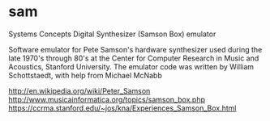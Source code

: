 sam
===
Systems Concepts Digital Synthesizer (Samson Box) emulator

Software emulator for Pete Samson's hardware synthesizer used during the late 1970's through 80's at the Center for Computer Research in Music and Acoustics, Stanford University.
The emulator code was written by William Schottstaedt, with help from Michael McNabb

http://en.wikipedia.org/wiki/Peter_Samson
http://www.musicainformatica.org/topics/samson_box.php
https://ccrma.stanford.edu/~jos/kna/Experiences_Samson_Box.html
